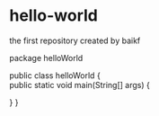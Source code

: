 # hello-world
the first repository created by baikf

package helloWorld

public class helloWorld
{  
   public static void main(String[] args)
   {
      
   }
}

